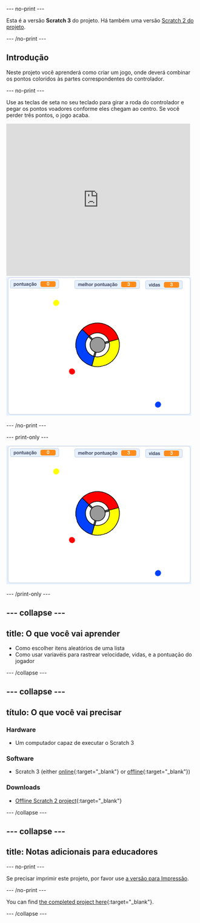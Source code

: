 \--- no-print \---

Esta é a versão **Scratch 3** do projeto. Há também uma versão [Scratch 2 do projeto](https://projects.raspberrypi.org/en/projects/catch-the-dots-scratch2).

\--- /no-print \---

## Introdução

Neste projeto você aprenderá como criar um jogo, onde deverá combinar os pontos coloridos às partes correspondentes do controlador.

\--- no-print \---

Use as teclas de seta no seu teclado para girar a roda do controlador e pegar os pontos voadores conforme eles chegam ao centro. Se você perder três pontos, o jogo acaba.

<div class="scratch-preview">
  <iframe allowtransparency="true" width="485" height="402" src="https://scratch.mit.edu/projects/embed/252923761/?autostart=false" frameborder="0" scrolling="no"></iframe>
  <img src="images/dots-final.png">
</div>

\--- /no-print \---

\--- print-only \---

![Captura de tela de bolinhas](images/dots-final.png)

\--- /print-only \---

## \--- collapse \---

## title: O que você vai aprender

+ Como escolher itens aleatórios de uma lista
+ Como usar variavéis para rastrear velocidade, vidas, e a pontuaçāo do jogador

\--- /collapse \---

## \--- collapse \---

## título: O que você vai precisar

### Hardware

+ Um computador capaz de executar o Scratch 3

### Software

+ Scratch 3 (either [online](https://rpf.io/scratchon){:target="_blank"} or [offline](https://rpf.io/scratchoff){:target="_blank"})

### Downloads

+ [Offline Scratch 2 project](https://rpf.io/p/en/catch-the-dots-go){:target="_blank"}

\--- /collapse \---

## \--- collapse \---

## title: Notas adicionais para educadores

\--- no-print \---

Se precisar imprimir este projeto, por favor use [a versão para Impressão](https://projects.raspberrypi.org/en/projects/catch-the-dots/print).

\--- /no-print \---

You can find [the completed project here](https://rpf.io/p/en/catch-the-dots-get){:target="_blank"}.

\--- /collapse \---